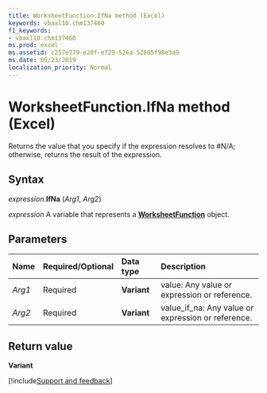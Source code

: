 ```yaml
---
title: WorksheetFunction.IfNa method (Excel)
keywords: vbaxl10.chm137460
f1_keywords:
- vbaxl10.chm137460
ms.prod: excel
ms.assetid: c257e779-e28f-e729-526a-52805f98e3a9
ms.date: 05/23/2019
localization_priority: Normal
---
```



# WorksheetFunction.IfNa method (Excel)

Returns the value that you specify if the expression resolves to #N/A; otherwise, returns the result of the expression.


## Syntax

_expression_.**IfNa** (_Arg1_, _Arg2_)

_expression_ A variable that represents a **[WorksheetFunction](Excel.WorksheetFunction.md)** object.


## Parameters

|Name|Required/Optional|Data type|Description|
|:-----|:-----|:-----|:-----|
| _Arg1_|Required|**Variant**|value: Any value or expression or reference.|
| _Arg2_|Required|**Variant**|value_if_na: Any value or expression or reference.|

## Return value

**Variant**




[!include[Support and feedback](~/includes/feedback-boilerplate.md)]